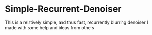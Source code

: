 # Simple-Recurrent-Denoiser
This is a relatively simple, and thus fast, recurrently blurring denoiser I made with some help and ideas from others
